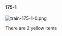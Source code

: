 #### 175-1
![train-175-1-0.png](https://github.com/lil-lab/nlvr/raw/master/nlvr/train/images/26/train-175-1-0.png "train-175-1-0.png")

There are 2 yellow items